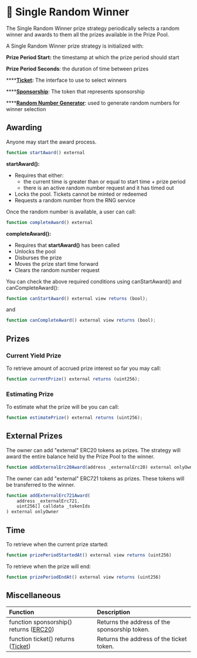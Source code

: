 # 🤑 Single Random Winner

The Single Random Winner prize strategy periodically selects a random winner and awards to them all the prizes available in the Prize Pool.

A Single Random Winner prize strategy is initialized with:

**Prize Period Start:** the timestamp at which the prize period should start

**Prize Period Seconds**: the duration of time between prizes

\*\*\*\*[**Ticket**](ticket.md)**:** The interface to use to select winners

\*\*\*\*[**Sponsorship**](sponsorship.md): The token that represents sponsorship

\*\*\*\*[**Random Number Generator**](../../random-number-generator/): used to generate random numbers for winner selection

## Awarding

Anyone may start the award process.

```javascript
function startAward() external
```

**startAward\(\):**

* Requires that either:
  * the current time is greater than or equal to start time + prize period
  * there is an active random number request and it has timed out
* Locks the pool. Tickets cannot be minted or redeemed
* Requests a random number from the RNG service

Once the random number is available, a user can call:

```javascript
function completeAward() external
```

**completeAward\(\):**

* Requires that **startAward\(\)** has been called
* Unlocks the pool
* Disburses the prize
* Moves the prize start time forward
* Clears the random number request

You can check the above required conditions using canStartAward\(\) and canCompleteAward\(\):

```javascript
function canStartAward() external view returns (bool);
```

and

```javascript
function canCompleteAward() external view returns (bool);
```

## Prizes

### Current Yield Prize

To retrieve amount of accrued prize interest so far you may call:

```javascript
function currentPrize() external returns (uint256);
```

### Estimating Prize

To estimate what the prize will be you can call:

```javascript
function estimatePrize() external returns (uint256);
```

## External Prizes

The owner can add "external" ERC20 tokens as prizes.  The strategy will award the entire balance held by the Prize Pool to the winner.

```javascript
function addExternalErc20Award(address _externalErc20) external onlyOwner;
```

The owner can add "external" ERC721 tokens as prizes.  These tokens will be transferred to the winner.

```javascript
function addExternalErc721Award(
    address _externalErc721,
    uint256[] calldata _tokenIds
) external onlyOwner
```

## Time

To retrieve when the current prize started:

```javascript
function prizePeriodStartedAt() external view returns (uint256)
```

To retrieve when the prize will end:

```javascript
function prizePeriodEndAt() external view returns (uint256)
```

## Miscellaneous

| Function | Description |
| :--- | :--- |
| function sponsorship\(\) returns \([ERC20](https://eips.ethereum.org/EIPS/eip-20)\) | Returns the address of the sponsorship token. |
| function ticket\(\) returns \([Ticket](ticket.md)\) | Returns the address of the ticket token. |




